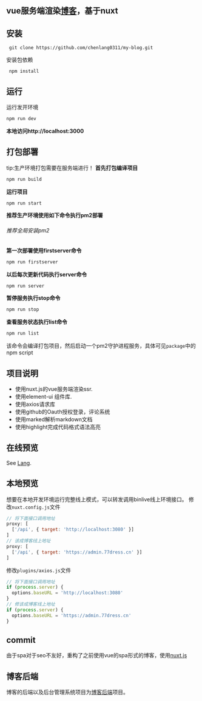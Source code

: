 ## vue服务端渲染[博客](https://blog.77dress.cn "博客")，基于nuxt

## 安装

```
 git clone https://github.com/chenlang0311/my-blog.git
```
安装包依赖
```
 npm install
```

## 运行
运行发开环境
```js
npm run dev
```
**本地访问http://localhost:3000**
## 打包部署
tip:生产环境打包需要在服务端进行！
**首先打包编译项目**
```js
npm run build
```
**运行项目**
```js
npm run start
```
**推荐生产环境使用如下命令执行pm2部署**
###### 推荐全局安装pm2
**第一次部署使用firstserver命令**
```js
npm run firstserver
```
**以后每次更新代码执行server命令**
```js
npm run server
```
**暂停服务执行stop命令**
```js
npm run stop
```
**查看服务状态执行list命令**
```js
npm run list
```
该命令会编译打包项目，然后启动一个pm2守护进程服务，具体可见`package`中的npm script
## 项目说明

 - 使用nuxt.js的vue服务端渲染ssr.
 - 使用element-ui 组件库.
 - 使用axios请求库
 - 使用github的Oauth授权登录，评论系统
 - 使用marked解析markdown文档
 - 使用highlight完成代码格式语法高亮

## 在线预览

See [Lang](http://blog.77dress.cn "Lang").
## 本地预览
想要在本地开发环境运行完整线上模式，可以转发调用binlive线上环境接口。
修改`nuxt.config.js`文件
```javascript
// 将下面接口调用地址
proxy: [
  ['/api', { target: 'http://localhost:3080' }]
]
// 该成博客线上地址
proxy: [
  ['/api', { target: 'https://admin.77dress.cn' }]
]
```
修改`plugins/axios.js`文件
```javascript
// 将下面接口调用地址
if (process.server) {
  options.baseURL = 'http://localhost:3080'
}
// 修该成博客线上地址
if (process.server) {
  options.baseURL = 'https://admin.77dress.cn'
}
```
## commit
由于spa对于seo不友好，重构了之前使用vue的spa形式的博客，使用[nuxt.js](https://nuxtjs.org "nuxt.js")
## 博客后端
博客的后端以及后台管理系统项目为[博客后端](https://github.com/chenlang0311/blog-server "博客后端")项目。
